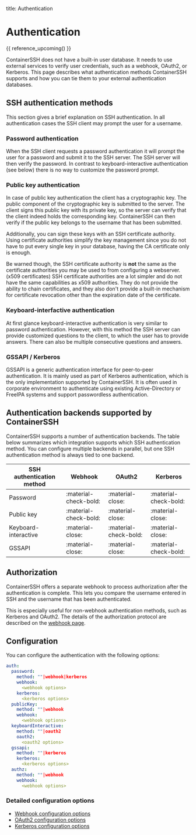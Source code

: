 title: Authentication

<h1>Authentication</h1>

{{ reference_upcoming() }}

ContainerSSH does not have a built-in user database. It needs to use external services to verify user credentials, such
as a webhook, OAuth2, or Kerberos. This page describes what authentication methods ContainerSSH supports and how you can
tie them to your external authentication databases.

## SSH authentication methods

This section gives a brief explanation on SSH authentication. In all authentication cases the SSH client may prompt the
user for a username.

### Password authentication

When the SSH client requests a password authentication it will prompt the user for a password and submit it to the SSH
server. The SSH server will then verify the password. In contrast to keyboard-interactive authentication (see below)
there is no way to customize the password prompt.

### Public key authentication

In case of public key authentication the client has a cryptographic key. The public component of the cryptographic key
is submitted to the server. The client signs this public key with its private key, so the server can verify that the
client indeed holds the corresponding key. ContainerSSH can then verify if the public key belongs to the username
that has been submitted.

Additionally, you can sign these keys with an SSH certificate authority. Using certificate authorities simplify the
key management since you do not have to put every single key in your database, having the CA certificate only is enough.

Be warned though, the SSH certificate authority is **not** the same as the certificate authorities you may be used to
from configuring a webserver. (x509 certificates) SSH certificate authorities are a lot simpler and do not have the same
capabilities as x509 authorities. They do not provide the ability to chain certificates, and they also don't provide a 
built-in mechanism for certificate revocation other than the expiration date of the certificate.

### Keyboard-interfactive authentication

At first glance keyboard-interactive authentication is very similar to password authentication. However, with this
method the SSH server can provide customized questions to the client, to which the user has to provide answers. There
can also be multiple consecutive questions and answers.

### GSSAPI / Kerberos

GSSAPI is a generic authentication interface for peer-to-peer authentication. It is mainly used as part of Kerberos authentication, which is the only implementation supported by ContainerSSH. It is often used in corporate environment to authenticate using existing Active-Directory or FreeIPA systems and support passwordless authentication.

## Authentication backends supported by ContainerSSH

ContainerSSH supports a number of authentication backends. The table below summarizes which integration supports
which SSH authentication method. You can configure multiple backends in parallel, but one SSH authentication
method is always tied to one backend.

| SSH authentication method | Webhook               | OAuth2                | Kerberos              |
|---------------------------|-----------------------|-----------------------|-----------------------|
| Password                  | :material-check-bold: | :material-close:      | :material-check-bold: |
| Public key                | :material-check-bold: | :material-close:      | :material-close:      |
| Keyboard-interactive      | :material-close:      | :material-check-bold: | :material-close:      |
| GSSAPI                    | :material-close:      | :material-close:      | :material-check-bold: |

## Authorization

ContainerSSH offers a separate webhook to process authorization after the authentication is complete. This lets you
compare the username entered in SSH and the username that has been authenticated.

This is especially useful for non-webhook authentication methods, such as Kerberos and OAuth2. The details of the
authorization protocol are described on the [webhook page](auth-webhook.md).

## Configuration

You can configure the authentication with the following options:

```yaml
auth:
  password:
    method: ""|webhook|kerberos
    webhook: 
      <webhook options>
    kerberos:
      <kerberos options>
  publicKey:
    method: ""|webhook
    webhook: 
      <webhook options>
  keyboardInteractive:
    method: ""|oauth2
    oauth2: 
      <oauth2 options>
  gssapi:
    method: ""|kerberos
    kerberos:
      <kerberos options>
  authz:
    method: ""|webhook
    webhook: 
      <webhook options>
```

### Detailed configuration options

- [Webhook configuration options](auth-webhook.md)
- [OAuth2 configuration options](auth-oauth2.md)
- [Kerberos configuration options](auth-kerberos.md)
